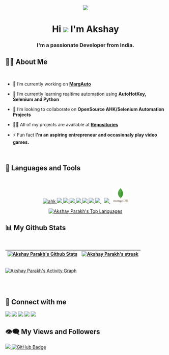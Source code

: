 <!--<a href="#"><img width="100%" height="auto" src="https://i.imgur.com/iXuL1HG.png" height="175px"/></a> TABLE OF CONTENTS -->
<p align="center"> <a href="#"><img width="50%" height="auto" src="https://i.imgur.com/GXzGNib.png" height="175px"/></a></p>


<h1 align="center">Hi <img src="https://raw.githubusercontent.com/MartinHeinz/MartinHeinz/master/wave.gif" width="30px"> I'm Akshay</h1>
<h3 align="center">I'm a passionate Developer from India.</h3>


## 🙋‍♂️ About Me
<br/>

- 🔭 I’m currently working on **[MargAuto](https://github.com/AkshayCraZzY/MargAuto)**

- 🌱 I’m currently learning realtime automation using **AutoHotKey, Selenium and Python**

- 👯 I’m looking to collaborate on **OpenSource AHK/Selenium Automation Projects**

- 👨‍💻 All of my projects are available at **[Repositories](https://github.com/AkshayCraZzY?tab=repositories)**

- ⚡ Fun fact **I'm an aspiring entrepreneur and occasionaly play video games.**

<br/>

## 🚀 Languages and Tools
<br/>
<p align="center"> 
    <a href="https://www.autohotkey.com/" target="_blank"> <img src="https://avatars.githubusercontent.com/u/6153388?s=200&v=4" alt="ahk" width="40" height="40"/> </a>
    <a href="https://www.python.org" target="_blank"> <img src="https://img.icons8.com/color/48/000000/python.png"/> </a> 
    <a href="https://www.java.com" target="_blank"> <img src="https://img.icons8.com/color/48/000000/java-coffee-cup-logo.png"/> </a>
    <a href="https://developer.mozilla.org/en-US/docs/Web/JavaScript" target="_blank"> <img src="https://img.icons8.com/color/48/000000/javascript.png"/> </a> 
    <a href="https://www.w3.org/html/" target="_blank"> <img src="https://img.icons8.com/color/48/000000/html-5.png"/> </a> 
    <a href="https://www.w3schools.com/css/" target="_blank"> <img src="https://img.icons8.com/color/48/000000/css3.png"/> </a> 
    <a href="https://getbootstrap.com" target="_blank"> <img src="https://img.icons8.com/color/48/000000/bootstrap.png"/> </a> 
    <a style="padding-right:8px;" href="https://nodejs.org" target="_blank"> <img src="https://img.icons8.com/color/48/000000/nodejs.png"/> </a> 
    <a style="padding-right:8px;" href="https://www.mysql.com/" target="_blank"> <img src="https://img.icons8.com/fluent/50/000000/mysql-logo.png"/> </a>
    <a href="https://www.mongodb.com/" target="_blank"> <img src="https://raw.githubusercontent.com/devicons/devicon/master/icons/mongodb/mongodb-original-wordmark.svg" alt="mongodb" width="48" height="48"/> </a> 
</p>
<p align="center">
    <a href="https://github.com/AkshayCraZzY"><img alt="Akshay Parakh's Top Languages" src="https://github-readme-stats.vercel.app/api/top-langs/?username=akshaycrazzy&langs_count=8&count_private=true&layout=compact&theme=blue-green&hide_border=true&bg_color=0D1117" /></a>
    

</p>

## 📊 My Github Stats
<p align="center">
<br/>

| <a href="https://github.com/AkshayCraZzY"><img alt="Akshay Parakh's Github Stats" src="https://github-readme-stats.vercel.app/api?username=AkshayCraZzY&show_icons=true&count_private=true&theme=blue-green&hide_border=true&bg_color=0D1117" /></a> | <a href="https://github.com/AkshayCraZzY"><img title="Akshay Parakh" alt="Akshay Parakh's streak" src="https://github-readme-streak-stats.herokuapp.com?user=akshaycrazzy&theme=github-dark&hide_border=true&date_format=j%20M%5B%20Y%5D)"/></a> |
| ------------- | ------------- |
    
<br/>
    <a href="https://github.com/akshaycrazzy/"><img alt="Akshay Parakh's Activity Graph" src="https://activity-graph.herokuapp.com/graph?username=akshaycrazzy&hide_border=true&theme=gotham" /></a>
</p>

<br/>
<br/>

## 💬 Connect with me
<p align="left">
<a href = "mailto:akshayparakh98@gmail.com"><img src="https://img.icons8.com/fluent/48/000000/mail.png"/></a>
<a href = "https://www.linkedin.com/in/akshayparakh98/"><img src="https://img.icons8.com/fluent/48/000000/linkedin.png"/></a>
<a href = "https://twitter.com/akshayparakh98"><img src="https://img.icons8.com/fluent/48/000000/twitter.png"/></a>
<a href = "https://www.instagram.com/akki_parakh/"><img src="https://img.icons8.com/fluent/48/000000/instagram-new.png"/></a>
<a href = "https://www.youtube.com/crazzyak"><img src="https://img.icons8.com/color/48/000000/youtube-play.png"/></a>

</p>

## 👁‍🗨 My Views and Followers
<a href="https://github.com/akshaycrazzy/">
    <img src="https://komarev.com/ghpvc/?username=antonkomarev&color=brightgreen&style=flat-square">
</a>
<a href="https://github.com/akshaycrazzy?tab=followers"><img src="https://img.shields.io/github/followers/akshaycrazzy?label=Followers&style=social" alt="GitHub Badge"></a>
